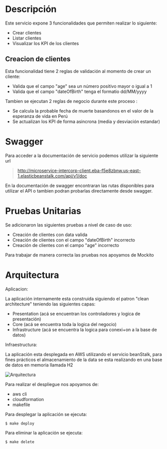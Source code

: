# Descripción

Este servicio expone 3 funcionalidades que permiten realizar lo siguiente:

* Crear clientes
* Listar clientes
* Visualizar los KPI de los clientes

Creacion de clientes
--------------------
Esta funcionalidad tiene 2 reglas de validación al momento de crear un cliente:

* Valida que el campo "age" sea un número positivo mayor o igual a 1
* Valida que el campo "dateOfBirth" tenga el formatio dd/MM/yyyy

Tambien se ejecutan 2 reglas de negocio durante este proceso
: 
* Se calcula la probable fecha de muerte basandonos en el valor de la esperanza de vida en Perú
* Se actualizan los KPI de forma asincrona (media y desviación estandar)

# Swagger

Para acceder a la documentación de servicio podemos utilizar la siguiente url

>
> http://microservice-intercorp-client.eba-f5e8zbnw.us-east-1.elasticbeanstalk.com/api/v1/doc
>

En la documentación de swagger encontraran las rutas disponibles para utilizar el API o tambien podran probarlas directamente desde swagger.

# Pruebas Unitarias

Se adicionaron las siguientes pruebas a nivel de caso de uso:

* Creación de clientes con data valida
* Creación de clientes con el campo "dateOfBirth" incorrecto
* Creación de clientes con el campo "age" incorrecto

Para trabajar de manera correcta las pruebas nos apoyamos de Mockito

# Arquitectura

Aplicacion:

La aplicación internamente esta construida siguiendo el patron "clean architecture" teniendo las siguientes capas:

* Presentation (acá se encuentran los controladores y logica de presentación)
* Core (acá se encuentra toda la logica del negocio)
* Infrastructure (acá se encuentra la logica para conexi+on a la base de datos)


Infraestructura:
 
La aplicación esta desplegada en AWS utilizando el servicio beanStalk, para fines prácticos el almacenamiento de la data se esta realizando en una base de datos en memoria llamada H2

![Arquitectura](https://s3-ap-northeast-1.amazonaws.com/devlusaja.com/springboot.jpg)

Para realizar el despliegue nos apoyamos de:

* aws cli
* cloudformation
* makefile

Para desplegar la aplicación se ejecuta:
~~~~
$ make deploy
~~~~

Para eliminar la aplicación se ejecuta:
~~~~
$ make delete
~~~~ 